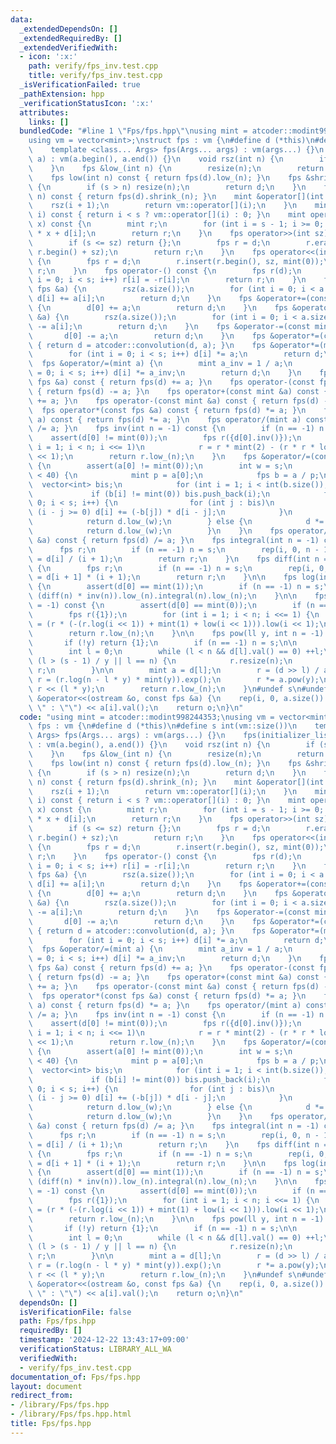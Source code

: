 ```yaml
---
data:
  _extendedDependsOn: []
  _extendedRequiredBy: []
  _extendedVerifiedWith:
  - icon: ':x:'
    path: verify/fps_inv.test.cpp
    title: verify/fps_inv.test.cpp
  _isVerificationFailed: true
  _pathExtension: hpp
  _verificationStatusIcon: ':x:'
  attributes:
    links: []
  bundledCode: "#line 1 \"Fps/fps.hpp\"\nusing mint = atcoder::modint998244353;\n\
    using vm = vector<mint>;\nstruct fps : vm {\n#define d (*this)\n#define s int(vm::size())\n\
    \    template <class... Args> fps(Args... args) : vm(args...) {}\n    fps(initializer_list<mint>\
    \ a) : vm(a.begin(), a.end()) {}\n    void rsz(int n) {\n        if (s < n) resize(n);\n\
    \    }\n    fps &low_(int n) {\n        resize(n);\n        return d;\n    }\n\
    \    fps low(int n) const { return fps(d).low_(n); }\n    fps &shrink_(int n)\
    \ {\n        if (s > n) resize(n);\n        return d;\n    }\n    fps shrink(int\
    \ n) const { return fps(d).shrink_(n); }\n    mint &operator[](int i) {\n    \
    \    rsz(i + 1);\n        return vm::operator[](i);\n    }\n    mint operator[](int\
    \ i) const { return i < s ? vm::operator[](i) : 0; }\n    mint operator()(mint\
    \ x) const {\n        mint r;\n        for (int i = s - 1; i >= 0; --i) r = r\
    \ * x + d[i];\n        return r;\n    }\n    fps operator>>(int sz) const {\n\
    \        if (s <= sz) return {};\n        fps r = d;\n        r.erase(r.begin(),\
    \ r.begin() + sz);\n        return r;\n    }\n    fps operator<<(int sz) const\
    \ {\n        fps r = d;\n        r.insert(r.begin(), sz, mint(0));\n        return\
    \ r;\n    }\n    fps operator-() const {\n        fps r(d);\n        for (int\
    \ i = 0; i < s; i++) r[i] = -r[i];\n        return r;\n    }\n    fps &operator+=(const\
    \ fps &a) {\n        rsz(a.size());\n        for (int i = 0; i < a.size(); i++)\
    \ d[i] += a[i];\n        return d;\n    }\n    fps &operator+=(const mint &a)\
    \ {\n        d[0] += a;\n        return d;\n    }\n    fps &operator-=(const fps\
    \ &a) {\n        rsz(a.size());\n        for (int i = 0; i < a.size(); i++) d[i]\
    \ -= a[i];\n        return d;\n    }\n    fps &operator-=(const mint &a) {\n \
    \       d[0] -= a;\n        return d;\n    }\n    fps &operator*=(const fps &a)\
    \ { return d = atcoder::convolution(d, a); }\n    fps &operator*=(mint a) {\n\
    \        for (int i = 0; i < s; i++) d[i] *= a;\n        return d;\n    }\n  \
    \  fps &operator/=(mint a) {\n        mint a_inv = 1 / a;\n        for (int i\
    \ = 0; i < s; i++) d[i] *= a_inv;\n        return d;\n    }\n    fps operator+(const\
    \ fps &a) const { return fps(d) += a; }\n    fps operator-(const fps &a) const\
    \ { return fps(d) -= a; }\n    fps operator+(const mint &a) const { return fps(d)\
    \ += a; }\n    fps operator-(const mint &a) const { return fps(d) -= a; }\n  \
    \  fps operator*(const fps &a) const { return fps(d) *= a; }\n    fps operator*(mint\
    \ a) const { return fps(d) *= a; }\n    fps operator/(mint a) const { return fps(d)\
    \ /= a; }\n    fps inv(int n = -1) const {\n        if (n == -1) n = s;\n    \
    \    assert(d[0] != mint(0));\n        fps r({d[0].inv()});\n        for (int\
    \ i = 1; i < n; i <<= 1)\n            r = r * mint(2) - (r * r * low(i << 1)).low_(i\
    \ << 1);\n        return r.low_(n);\n    }\n    fps &operator/=(const fps &a)\
    \ {\n        assert(a[0] != mint(0));\n        int w = s;\n        if (a.size()\
    \ < 40) {\n            mint p = a[0];\n            fps b = a / p;\n          \
    \  vector<int> bis;\n            for (int i = 1; i < int(b.size()); i++)\n   \
    \             if (b[i] != mint(0)) bis.push_back(i);\n            for (int i =\
    \ 0; i < s; i++) {\n                for (int j : bis)\n                    if\
    \ (i - j >= 0) d[i] += (-b[j]) * d[i - j];\n            }\n            d /= p;\n\
    \            return d.low_(w);\n        } else {\n            d *= a.inv();\n\
    \            return d.low_(w);\n        }\n    }\n    fps operator/(const fps\
    \ &a) const { return fps(d) /= a; }\n    fps integral(int n = -1) const {\n  \
    \      fps r;\n        if (n == -1) n = s;\n        rep(i, 0, n - 1) r[i + 1]\
    \ = d[i] / (i + 1);\n        return r;\n    }\n    fps diff(int n = -1) const\
    \ {\n        fps r;\n        if (n == -1) n = s;\n        rep(i, 0, n - 1) r[i]\
    \ = d[i + 1] * (i + 1);\n        return r;\n    }\n\n    fps log(int n = -1) const\
    \ {\n        assert(d[0] == mint(1));\n        if (n == -1) n = s;\n        return\
    \ (diff(n) * inv(n)).low_(n).integral(n).low_(n);\n    }\n\n    fps exp(int n\
    \ = -1) const {\n        assert(d[0] == mint(0));\n        if (n == -1) n = s;\n\
    \        fps r({1});\n        for (int i = 1; i < n; i <<= 1) {\n            r\
    \ = (r * (-(r.log(i << 1)) + mint(1) + low(i << 1))).low(i << 1);\n        }\n\
    \        return r.low_(n);\n    }\n\n    fps pow(ll y, int n = -1) const {\n \
    \       if (!y) return {1};\n        if (n == -1) n = s;\n\n        fps r;\n\n\
    \        int l = 0;\n        while (l < n && d[l].val() == 0) ++l;\n        if\
    \ (l > (s - 1) / y || l == n) {\n            r.resize(n);\n            return\
    \ r;\n        }\n\n        mint a = d[l];\n        r = (d >> l) / a;\n       \
    \ r = (r.log(n - l * y) * mint(y)).exp();\n        r *= a.pow(y);\n        r =\
    \ r << (l * y);\n        return r.low_(n);\n    }\n#undef s\n#undef d\n};\nostream\
    \ &operator<<(ostream &o, const fps &a) {\n    rep(i, 0, a.size()) o << (i ? \"\
    \ \" : \"\") << a[i].val();\n    return o;\n}\n"
  code: "using mint = atcoder::modint998244353;\nusing vm = vector<mint>;\nstruct\
    \ fps : vm {\n#define d (*this)\n#define s int(vm::size())\n    template <class...\
    \ Args> fps(Args... args) : vm(args...) {}\n    fps(initializer_list<mint> a)\
    \ : vm(a.begin(), a.end()) {}\n    void rsz(int n) {\n        if (s < n) resize(n);\n\
    \    }\n    fps &low_(int n) {\n        resize(n);\n        return d;\n    }\n\
    \    fps low(int n) const { return fps(d).low_(n); }\n    fps &shrink_(int n)\
    \ {\n        if (s > n) resize(n);\n        return d;\n    }\n    fps shrink(int\
    \ n) const { return fps(d).shrink_(n); }\n    mint &operator[](int i) {\n    \
    \    rsz(i + 1);\n        return vm::operator[](i);\n    }\n    mint operator[](int\
    \ i) const { return i < s ? vm::operator[](i) : 0; }\n    mint operator()(mint\
    \ x) const {\n        mint r;\n        for (int i = s - 1; i >= 0; --i) r = r\
    \ * x + d[i];\n        return r;\n    }\n    fps operator>>(int sz) const {\n\
    \        if (s <= sz) return {};\n        fps r = d;\n        r.erase(r.begin(),\
    \ r.begin() + sz);\n        return r;\n    }\n    fps operator<<(int sz) const\
    \ {\n        fps r = d;\n        r.insert(r.begin(), sz, mint(0));\n        return\
    \ r;\n    }\n    fps operator-() const {\n        fps r(d);\n        for (int\
    \ i = 0; i < s; i++) r[i] = -r[i];\n        return r;\n    }\n    fps &operator+=(const\
    \ fps &a) {\n        rsz(a.size());\n        for (int i = 0; i < a.size(); i++)\
    \ d[i] += a[i];\n        return d;\n    }\n    fps &operator+=(const mint &a)\
    \ {\n        d[0] += a;\n        return d;\n    }\n    fps &operator-=(const fps\
    \ &a) {\n        rsz(a.size());\n        for (int i = 0; i < a.size(); i++) d[i]\
    \ -= a[i];\n        return d;\n    }\n    fps &operator-=(const mint &a) {\n \
    \       d[0] -= a;\n        return d;\n    }\n    fps &operator*=(const fps &a)\
    \ { return d = atcoder::convolution(d, a); }\n    fps &operator*=(mint a) {\n\
    \        for (int i = 0; i < s; i++) d[i] *= a;\n        return d;\n    }\n  \
    \  fps &operator/=(mint a) {\n        mint a_inv = 1 / a;\n        for (int i\
    \ = 0; i < s; i++) d[i] *= a_inv;\n        return d;\n    }\n    fps operator+(const\
    \ fps &a) const { return fps(d) += a; }\n    fps operator-(const fps &a) const\
    \ { return fps(d) -= a; }\n    fps operator+(const mint &a) const { return fps(d)\
    \ += a; }\n    fps operator-(const mint &a) const { return fps(d) -= a; }\n  \
    \  fps operator*(const fps &a) const { return fps(d) *= a; }\n    fps operator*(mint\
    \ a) const { return fps(d) *= a; }\n    fps operator/(mint a) const { return fps(d)\
    \ /= a; }\n    fps inv(int n = -1) const {\n        if (n == -1) n = s;\n    \
    \    assert(d[0] != mint(0));\n        fps r({d[0].inv()});\n        for (int\
    \ i = 1; i < n; i <<= 1)\n            r = r * mint(2) - (r * r * low(i << 1)).low_(i\
    \ << 1);\n        return r.low_(n);\n    }\n    fps &operator/=(const fps &a)\
    \ {\n        assert(a[0] != mint(0));\n        int w = s;\n        if (a.size()\
    \ < 40) {\n            mint p = a[0];\n            fps b = a / p;\n          \
    \  vector<int> bis;\n            for (int i = 1; i < int(b.size()); i++)\n   \
    \             if (b[i] != mint(0)) bis.push_back(i);\n            for (int i =\
    \ 0; i < s; i++) {\n                for (int j : bis)\n                    if\
    \ (i - j >= 0) d[i] += (-b[j]) * d[i - j];\n            }\n            d /= p;\n\
    \            return d.low_(w);\n        } else {\n            d *= a.inv();\n\
    \            return d.low_(w);\n        }\n    }\n    fps operator/(const fps\
    \ &a) const { return fps(d) /= a; }\n    fps integral(int n = -1) const {\n  \
    \      fps r;\n        if (n == -1) n = s;\n        rep(i, 0, n - 1) r[i + 1]\
    \ = d[i] / (i + 1);\n        return r;\n    }\n    fps diff(int n = -1) const\
    \ {\n        fps r;\n        if (n == -1) n = s;\n        rep(i, 0, n - 1) r[i]\
    \ = d[i + 1] * (i + 1);\n        return r;\n    }\n\n    fps log(int n = -1) const\
    \ {\n        assert(d[0] == mint(1));\n        if (n == -1) n = s;\n        return\
    \ (diff(n) * inv(n)).low_(n).integral(n).low_(n);\n    }\n\n    fps exp(int n\
    \ = -1) const {\n        assert(d[0] == mint(0));\n        if (n == -1) n = s;\n\
    \        fps r({1});\n        for (int i = 1; i < n; i <<= 1) {\n            r\
    \ = (r * (-(r.log(i << 1)) + mint(1) + low(i << 1))).low(i << 1);\n        }\n\
    \        return r.low_(n);\n    }\n\n    fps pow(ll y, int n = -1) const {\n \
    \       if (!y) return {1};\n        if (n == -1) n = s;\n\n        fps r;\n\n\
    \        int l = 0;\n        while (l < n && d[l].val() == 0) ++l;\n        if\
    \ (l > (s - 1) / y || l == n) {\n            r.resize(n);\n            return\
    \ r;\n        }\n\n        mint a = d[l];\n        r = (d >> l) / a;\n       \
    \ r = (r.log(n - l * y) * mint(y)).exp();\n        r *= a.pow(y);\n        r =\
    \ r << (l * y);\n        return r.low_(n);\n    }\n#undef s\n#undef d\n};\nostream\
    \ &operator<<(ostream &o, const fps &a) {\n    rep(i, 0, a.size()) o << (i ? \"\
    \ \" : \"\") << a[i].val();\n    return o;\n}\n"
  dependsOn: []
  isVerificationFile: false
  path: Fps/fps.hpp
  requiredBy: []
  timestamp: '2024-12-22 13:43:17+09:00'
  verificationStatus: LIBRARY_ALL_WA
  verifiedWith:
  - verify/fps_inv.test.cpp
documentation_of: Fps/fps.hpp
layout: document
redirect_from:
- /library/Fps/fps.hpp
- /library/Fps/fps.hpp.html
title: Fps/fps.hpp
---
```

